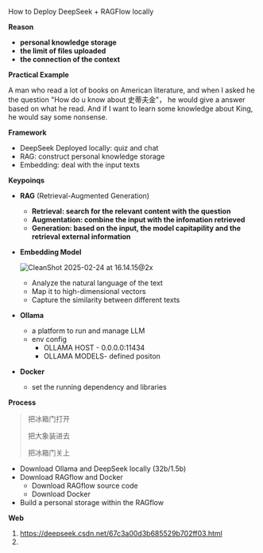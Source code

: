How to Deploy DeepSeek + RAGFlow locally

**Reason**

- **personal knowledge storage**
- **the limit of files uploaded**
- **the connection of the context**

**Practical Example**

 A man who read a lot of books on American literature, and when I asked he the question "How do u know about 史蒂夫金"， he would give a answer based on what he read. And if I want to learn some knowledge about King, he would say some nonsense.

**Framework**

- DeepSeek Deployed locally: quiz and chat
- RAG: construct personal knowledge storage
- Embedding: deal with the input texts

**Keypoinqs**

- **RAG** (Retrieval-Augmented Generation) 
   
   - **Retrieval: search for the relevant content with the question**
   - **Augmentation: combine the input with the infomation retrieved**
   - **Generation: based on the input, the model capitapility and the retrieval external information**

- **Embedding Model**

  ![CleanShot 2025-02-24 at 16.14.15@2x](https://cdn.statically.io/gh/stoneBuild29/MyPictures@main/upload/CleanShot%202025-02-24%20at%2016.14.15%402x.png)

  - Analyze the natural language of the text
  - Map it to high-dimensional vectors
  - Capture the similarity between different texts

- **Ollama**
  - a platform to run and manage LLM 
  - env config
    - OLLAMA HOST - 0.0.0.0:11434
    - OLLAMA MODELS- defined positon

- **Docker**
  - set the running dependency and libraries

**Process**

> 把冰箱门打开
>
> 把大象装进去
>
> 把冰箱门关上

- Download Ollama and DeepSeek locally (32b/1.5b)
- Download RAGflow and Docker
  - Download RAGflow source code
  - Download Docker
- Build a personal storage within the RAGflow

**Web**

1. https://deepseek.csdn.net/67c3a00d3b685529b702ff03.html
2. 